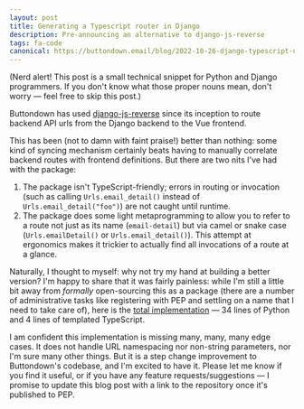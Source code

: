 ```yaml
---
layout: post
title: Generating a Typescript router in Django
description: Pre-announcing an alternative to django-js-reverse
tags: fa-code
canonical: https://buttondown.email/blog/2022-10-26-django-typescript-urls
---
```


(Nerd alert! This post is a small technical snippet for Python and Django programmers. If you don't know what those proper nouns mean, don't worry — feel free to skip this post.)

Buttondown has used [django-js-reverse](https://github.com/ierror/django-js-reverse) since its inception to route backend API urls from the Django backend to the Vue frontend.

This has been (not to damn with faint praise!) better than nothing: some kind of syncing mechanism certainly beats having to manually correlate backend routes with frontend definitions. But there are two nits I've had with the package:

1. The package isn't TypeScript-friendly; errors in routing or invocation (such as calling `Urls.email_detail()` instead of `Urls.email_detail("foo")`) are not caught until runtime.
2. The package does some light metaprogramming to allow you to refer to a route not just as its name (`email-detail`) but via camel or snake case (`Urls.emailDetail()` or `Urls.email_detail()`). This attempt at ergonomics makes it trickier to actually find all invocations of a route at a glance.

Naturally, I thought to myself: why not try my hand at building a better version? I'm happy to share that it was fairly painless: while I'm still a little bit away from _formally_ open-sourcing this as a package (there are a number of administrative tasks like registering with PEP and settling on a name that I need to take care of), here is the [total implementation](https://gist.github.com/jmduke/434739ebc4e2112397becfd403f2ecfd) — 34 lines of Python and 4 lines of templated TypeScript.

I am confident this implementation is missing many, many, many edge cases. It does not handle URL namespacing nor non-string parameters, nor I'm sure many other things. But it is a step change improvement to Buttondown's codebase, and I'm excited to have it. Please let me know if you find it useful, or if you have any feature requests/suggestions — I promise to update this blog post with a link to the repository once it's published to PEP.
